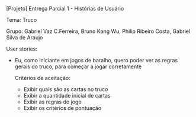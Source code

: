 [Projeto] Entrega Parcial 1 - Histórias de Usuário

Tema: Truco

Grupo: Gabriel Vaz C.Ferreira, Bruno Kang Wu, Philip Ribeiro Costa, Gabriel Silva de Araujo


User stories:

- Eu, como iniciante em jogos de baralho, quero poder ver as regras gerais do truco, para começar a jogar corretamente 

  Critérios de aceitação:
  - Exibir quais são as cartas no truco
  - Exibir a quantidade inicial de cartas
  - Exibir as regras do jogo
  - Exibir os critérios de pontuação
